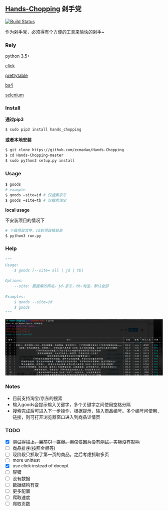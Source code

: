 ## [Hands-Chopping](https://pypi.python.org/pypi/hands_chopping) 剁手党

[![Build Status](https://travis-ci.org/ecmadao/Hands-Chopping.svg?branch=master)](https://travis-ci.org/ecmadao/Hands-Chopping)

作为剁手党，必须得有个方便的工具来愉快的剁手~

### Rely

python 3.5+

[click](http://click.pocoo.org/6)

[prettytable](https://pypi.python.org/pypi/PrettyTable)

[bs4](https://pypi.python.org/pypi/beautifulsoup4)

[selenium](www.seleniumhq.org/)

### Install

**通过pip3**

```bash
$ sudo pip3 install hands_chopping
```

**或者本地安装**

```bash
$ git clone https://github.com/ecmadao/Hands-Chopping
$ cd Hands-Chopping-master
$ sudo python3 setup.py install
```

### Usage

```bash
$ goods
# example
$ goods —site=jd # 仅搜索京东
$ goods —site=tb # 仅搜索淘宝
```

**local usage**

不安装项目的情况下

```bash
# 下载项目文件，cd到项目根目录
$ python3 run.py
```

### Help

```python
"""
Usage:
    $ goods [--site= all | jd | tb]

Options:
    --site: 要搜索的网站，jd-京东，tb-淘宝，默认全部

Examples:
    $ goods --site=jd
    $ goods
"""
```

![example](./example.png)

### Notes

- 目前支持淘宝/京东的搜索
- 输入goods会提示输入关键字，多个关键字之间使用空格分隔
- 搜索完成后可进入下一步操作，根据提示，输入商品编号。多个编号间使用`,`链接，则可打开浏览器窗口进入到商品详情页

### TODO

- [x] ~~测试得加上，目前CI一直爆。但仅仅因为没有测试，实际没有影响~~
- [ ] 商品排序(按照金额等)
- [ ] 现阶段只抓取了第一页的商品。之后考虑抓取多页
- [ ] more unittest
- [x] ~~use click instead of docopt~~
- [ ] 容错
- [ ] 没有数据
- [ ] 数据结构有变
- [ ] 更多配置
- [ ] 爬取速度
- [ ] 爬取页数
